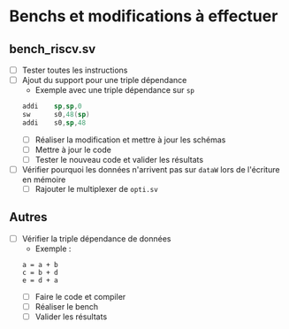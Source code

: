 # Benchs et modifications à effectuer
## bench_riscv.sv
- [ ]  Tester toutes les instructions
- [ ]  Ajout du support pour une triple dépendance
    - Exemple avec une triple dépendance sur `sp`
    ```asm
    addi    sp,sp,0
    sw      s0,48(sp)
    addi    s0,sp,48
    ```
    - [ ]  Réaliser la modification et mettre à jour les schémas
    - [ ]  Mettre à jour le code
    - [ ]  Tester le nouveau code et valider les résultats
- [ ]  Vérifier pourquoi les données n'arrivent pas sur `dataW` lors de l'écriture en mémoire
    - [ ]  Rajouter le multiplexer de `opti.sv`

## Autres
- [ ]  Vérifier la triple dépendance de données
    - Exemple :
    ```
    a = a + b
    c = b + d
    e = d + a
    ```
    - [ ]  Faire le code et compiler
    - [ ]  Réaliser le bench
    - [ ]  Valider les résultats